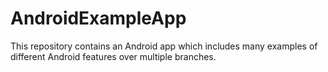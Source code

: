 # AndroidExampleApp
This repository contains an Android app which includes many examples of different Android features over multiple branches.
